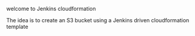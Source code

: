 welcome to Jenkins cloudformation

The idea is to create an S3 bucket using a Jenkins driven cloudformation template